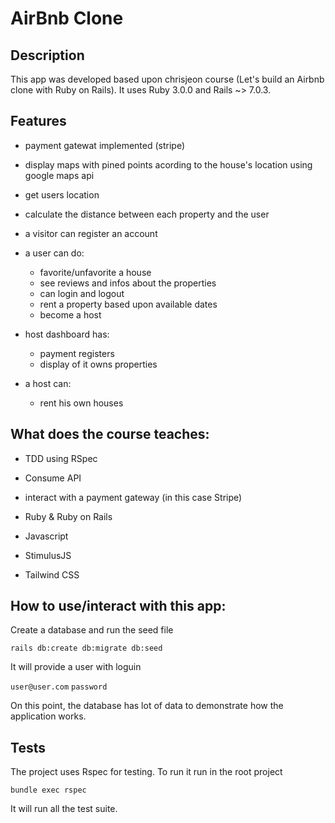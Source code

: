 # AirBnb Clone

## Description

This app was developed based upon chrisjeon course (Let's build an Airbnb clone with Ruby on Rails). It uses Ruby 3.0.0 and Rails ~> 7.0.3.

## Features

- payment gatewat implemented (stripe)
- display maps with pined points acording to the house's location using google maps api
- get users location
- calculate the distance between each property and the user
- a visitor can register an account

- a user can do:
    - favorite/unfavorite a house
    - see reviews and infos about the properties
    - can login and logout
    - rent a property based upon available dates
    - become a host
 
 - host dashboard has:
      - payment registers
      - display of it owns properties
      
 - a host can:
    - rent his own houses
    

## What does the course teaches:

- TDD using RSpec

- Consume API

- interact with a payment gateway (in this case Stripe)

- Ruby & Ruby on Rails

- Javascript

- StimulusJS

- Tailwind CSS

## How to use/interact with this app:

Create a database and run the seed file

`rails db:create db:migrate db:seed`

It will provide a user with loguin

`user@user.com`
`password`

On this point, the database has lot of data to demonstrate how the application works.

## Tests

The project uses Rspec for testing. To run it run in the root project

`bundle exec rspec`

It will run all the test suite.
